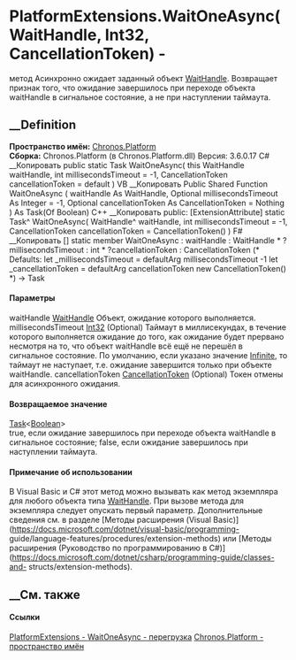 # PlatformExtensions.WaitOneAsync(WaitHandle, Int32, CancellationToken) -
метод
Асинхронно ожидает заданный объект
[WaitHandle](https://learn.microsoft.com/dotnet/api/system.threading.waithandle).
Возвращает признак того, что ожидание завершилось при переходе объекта
waitHandle в сигнальное состояние, а не при наступлении таймаута.
## __Definition
 **Пространство имён:** [Chronos.Platform](N_Chronos_Platform.htm)  
 **Сборка:** Chronos.Platform (в Chronos.Platform.dll) Версия: 3.6.0.17
C# __Копировать
     public static Task<bool> WaitOneAsync(
    	this WaitHandle waitHandle,
    	int millisecondsTimeout = -1,
    	CancellationToken cancellationToken = default
    )
VB __Копировать
    <ExtensionAttribute>
    Public Shared Function WaitOneAsync ( 
    	waitHandle As WaitHandle,
    	Optional millisecondsTimeout As Integer = -1,
    	Optional cancellationToken As CancellationToken = Nothing
    ) As Task(Of Boolean)
C++ __Копировать
     public:
    [ExtensionAttribute]
    static Task<bool>^ WaitOneAsync(
    	WaitHandle^ waitHandle, 
    	int millisecondsTimeout = -1, 
    	CancellationToken cancellationToken = CancellationToken()
    )
F# __Копировать
     [<ExtensionAttribute>]
    static member WaitOneAsync : 
            waitHandle : WaitHandle * 
            ?millisecondsTimeout : int * 
            ?cancellationToken : CancellationToken 
    (* Defaults:
            let _millisecondsTimeout = defaultArg millisecondsTimeout -1
            let _cancellationToken = defaultArg cancellationToken new CancellationToken()
    *)
    -> Task<bool> 
#### Параметры
waitHandle
[WaitHandle](https://learn.microsoft.com/dotnet/api/system.threading.waithandle)
    Объект, ожидание которого выполняется.
millisecondsTimeout
[Int32](https://learn.microsoft.com/dotnet/api/system.int32) (Optional)
     Таймаут в миллисекундах, в течение которого выполняется ожидание до того, как ожидание будет прервано несмотря на то, что объект waitHandle всё ещё не перешёл в сигнальное состояние. По умолчанию, если указано значение [Infinite](https://learn.microsoft.com/dotnet/api/system.threading.timeout.infinite), то таймаут не наступает, т.е. ожидание завершится только при объекте waitHandle. 
cancellationToken
[CancellationToken](https://learn.microsoft.com/dotnet/api/system.threading.cancellationtoken)
(Optional)
    Токен отмены для асинхронного ожидания.
#### Возвращаемое значение
[Task](https://learn.microsoft.com/dotnet/api/system.threading.tasks.task-1)<[Boolean](https://learn.microsoft.com/dotnet/api/system.boolean)>  
true, если ожидание завершилось при переходе объекта waitHandle в сигнальное
состояние; false, если ожидание завершилось при наступлении таймаута.
#### Примечание об использовании
В Visual Basic и C# этот метод можно вызывать как метод экземпляра для любого
объекта типа
[WaitHandle](https://learn.microsoft.com/dotnet/api/system.threading.waithandle).
При вызове метода для экземпляра следует опускать первый параметр.
Дополнительные сведения см. в разделе [Методы расширения (Visual
Basic)](https://docs.microsoft.com/dotnet/visual-basic/programming-
guide/language-features/procedures/extension-methods) или [Методы расширения
(Руководство по программированию в
C#)](https://docs.microsoft.com/dotnet/csharp/programming-guide/classes-and-
structs/extension-methods).
##  __См. также
#### Ссылки
[PlatformExtensions - ](T_Chronos_Platform_PlatformExtensions.htm)
[WaitOneAsync -
перегрузка](Overload_Chronos_Platform_PlatformExtensions_WaitOneAsync.htm)
[Chronos.Platform - пространство имён](N_Chronos_Platform.htm)
